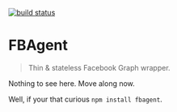 [![build status](https://secure.travis-ci.org/logicalparadox/fbagent.png)](http://travis-ci.org/logicalparadox/fbagent)
# FBAgent

> Thin & stateless Facebook Graph wrapper.

Nothing to see here. Move along now.

Well, if your that curious `npm install fbagent`.
